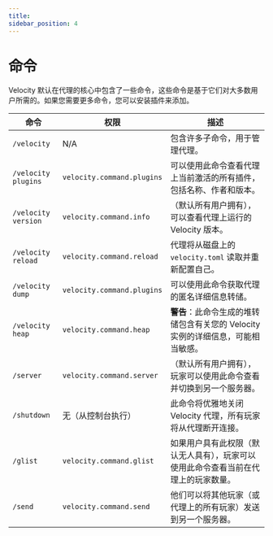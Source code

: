 ```yaml
---
title: 
sidebar_position: 4
---
```


# 命令

Velocity 默认在代理的核心中包含了一些命令，这些命令是基于它们对大多数用户所需的。如果您需要更多命令，您可以安装插件来添加。

| 命令                                      | 权限                                 | 描述                                                         |
|-------------------------------------------|--------------------------------------|--------------------------------------------------------------|
| `/velocity`                               | N/A                                  | 包含许多子命令，用于管理代理。                           |
| `/velocity plugins`                      | `velocity.command.plugins`        | 可以使用此命令查看代理上当前激活的所有插件，包括名称、作者和版本。 |
| `/velocity version`                      | `velocity.command.info`            | （默认所有用户拥有），可以查看代理上运行的 Velocity 版本。 |
| `/velocity reload`                       | `velocity.command.reload`         | 代理将从磁盘上的 `velocity.toml` 读取并重新配置自己。 |
| `/velocity dump`                         | `velocity.command.plugins`        | 可以使用此命令获取代理的匿名详细信息转储。 |
| `/velocity heap`                         | `velocity.command.heap`           | **警告**：此命令生成的堆转储包含有关您的 Velocity 实例的详细信息，可能相当敏感。 |
| `/server`                                | `velocity.command.server`         | （默认所有用户拥有），玩家可以使用此命令查看并切换到另一个服务器。 |
| `/shutdown`                              | 无（从控制台执行）                | 此命令将优雅地关闭 Velocity 代理，所有玩家将从代理断开连接。 |
| `/glist`                                 | `velocity.command.glist`           | 如果用户具有此权限（默认无人具有），玩家可以使用此命令查看当前在代理上的玩家数量。 |
| `/send`                                  | `velocity.command.send`            | 他们可以将其他玩家（或代理上的所有玩家）发送到另一个服务器。 |